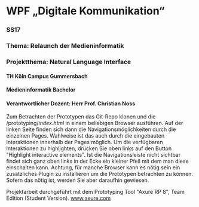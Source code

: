 # WPF „Digitale Kommunikation“ 
### SS17
### Thema: Relaunch der Medieninformatik 
### Projektthema: Natural Language Interface
#### TH Köln Campus Gummersbach 
#### Medieninformatik Bachelor 
#### Verantwortlicher Dozent: Herr Prof. Christian Noss

Zum Betrachten der Prototypen das Git-Repo klonen und die /prototyping/_index.html_ in einem beliebigen Browser ausführen. Auf der linken Seite finden sich dann die Navigationsmöglichkeiten durch die einzelnen Pages. Wahlweise ist das auch durch die eingebauten Interaktionen innerhalb der Pages möglich. Um die verfügbaren Interaktionen zu highlighten, drücken Sie oben links auf den Button "Highlight interactive elements".
Ist die Navigationsleiste nicht sichtbar findet sich ganz oben links in der Ecke ein kleiner Pfeil mit dem man diese einschalten kann.
Achtung, für manche Browser kann es nötig sein ein zusätzliches Plugin zu installieren um die Prototypen betrachten zu können. Sofern das nötig ist, werden Sie aber daraufhin gewiesen.

Projektarbeit durchgeführt mit dem Prototyping Tool "Axure RP 8", Team Edition (Student Version).
www.axure.com
